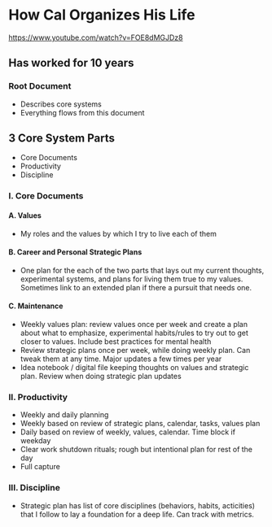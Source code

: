 # How Cal Organizes His Life
https://www.youtube.com/watch?v=FOE8dMGJDz8

## Has worked for 10 years

### Root Document
* Describes core systems
* Everything flows from this document

## 3 Core System Parts
* Core Documents
* Productivity
* Discipline

### I. Core Documents
#### A. Values
* My roles and the values by which I try to live each of them

#### B. Career and Personal Strategic Plans
* One plan for the each of the two parts that lays out my current thoughts, experimental systems, and plans for living them true to my values. Sometimes link to an extended plan if there a pursuit that needs one.

#### C. Maintenance
* Weekly values plan: review values once per week and create a plan about what to emphasize, experimental habits/rules to try out to get closer to values. Include best practices for mental health
* Review strategic plans once per week, while doing weekly plan. Can tweak them at any time. Major updates a few times per year
* Idea notebook / digital file keeping thoughts on values and strategic plan. Review when doing strategic plan updates


### II. Productivity
* Weekly and daily planning
* Weekly based on review of strategic plans, calendar, tasks, values plan
* Daily based on review of weekly, values, calendar. Time block if weekday
* Clear work shutdown rituals; rough but intentional plan for rest of the day
* Full capture


### III. Discipline
* Strategic plan has list of core disciplines (behaviors, habits, acticities) that I follow to lay a foundation for a deep life. Can track with metrics.
